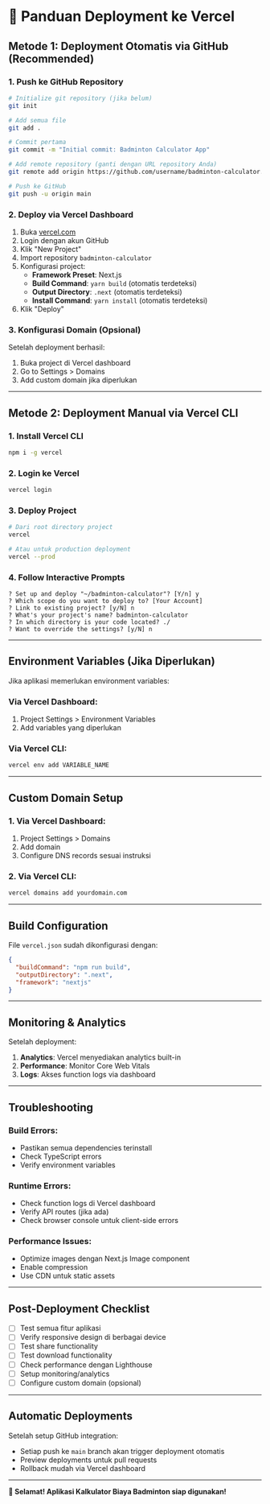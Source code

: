 # 🚀 Panduan Deployment ke Vercel

## Metode 1: Deployment Otomatis via GitHub (Recommended)

### 1. Push ke GitHub Repository

```bash
# Initialize git repository (jika belum)
git init

# Add semua file
git add .

# Commit pertama
git commit -m "Initial commit: Badminton Calculator App"

# Add remote repository (ganti dengan URL repository Anda)
git remote add origin https://github.com/username/badminton-calculator.git

# Push ke GitHub
git push -u origin main
```

### 2. Deploy via Vercel Dashboard

1. Buka [vercel.com](https://vercel.com)
2. Login dengan akun GitHub
3. Klik "New Project"
4. Import repository `badminton-calculator`
5. Konfigurasi project:
   - **Framework Preset**: Next.js
   - **Build Command**: `yarn build` (otomatis terdeteksi)
   - **Output Directory**: `.next` (otomatis terdeteksi)
   - **Install Command**: `yarn install` (otomatis terdeteksi)
6. Klik "Deploy"

### 3. Konfigurasi Domain (Opsional)

Setelah deployment berhasil:
1. Buka project di Vercel dashboard
2. Go to Settings > Domains
3. Add custom domain jika diperlukan

---

## Metode 2: Deployment Manual via Vercel CLI

### 1. Install Vercel CLI

```bash
npm i -g vercel
```

### 2. Login ke Vercel

```bash
vercel login
```

### 3. Deploy Project

```bash
# Dari root directory project
vercel

# Atau untuk production deployment
vercel --prod
```

### 4. Follow Interactive Prompts

```
? Set up and deploy "~/badminton-calculator"? [Y/n] y
? Which scope do you want to deploy to? [Your Account]
? Link to existing project? [y/N] n
? What's your project's name? badminton-calculator
? In which directory is your code located? ./
? Want to override the settings? [y/N] n
```

---

## Environment Variables (Jika Diperlukan)

Jika aplikasi memerlukan environment variables:

### Via Vercel Dashboard:
1. Project Settings > Environment Variables
2. Add variables yang diperlukan

### Via Vercel CLI:
```bash
vercel env add VARIABLE_NAME
```

---

## Custom Domain Setup

### 1. Via Vercel Dashboard:
1. Project Settings > Domains
2. Add domain
3. Configure DNS records sesuai instruksi

### 2. Via Vercel CLI:
```bash
vercel domains add yourdomain.com
```

---

## Build Configuration

File `vercel.json` sudah dikonfigurasi dengan:

```json
{
  "buildCommand": "npm run build",
  "outputDirectory": ".next",
  "framework": "nextjs"
}
```

---

## Monitoring & Analytics

Setelah deployment:
1. **Analytics**: Vercel menyediakan analytics built-in
2. **Performance**: Monitor Core Web Vitals
3. **Logs**: Akses function logs via dashboard

---

## Troubleshooting

### Build Errors:
- Pastikan semua dependencies terinstall
- Check TypeScript errors
- Verify environment variables

### Runtime Errors:
- Check function logs di Vercel dashboard
- Verify API routes (jika ada)
- Check browser console untuk client-side errors

### Performance Issues:
- Optimize images dengan Next.js Image component
- Enable compression
- Use CDN untuk static assets

---

## Post-Deployment Checklist

- [ ] Test semua fitur aplikasi
- [ ] Verify responsive design di berbagai device
- [ ] Test share functionality
- [ ] Test download functionality
- [ ] Check performance dengan Lighthouse
- [ ] Setup monitoring/analytics
- [ ] Configure custom domain (opsional)

---

## Automatic Deployments

Setelah setup GitHub integration:
- Setiap push ke `main` branch akan trigger deployment otomatis
- Preview deployments untuk pull requests
- Rollback mudah via Vercel dashboard

---

**🎉 Selamat! Aplikasi Kalkulator Biaya Badminton siap digunakan!**
